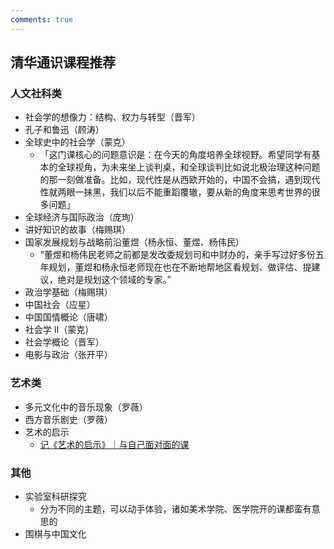 ```yaml
---
comments: true
---
```



## 清华通识课程推荐


### 人文社科类

- 社会学的想像力：结构、权力与转型（晋军）
- 孔子和鲁迅（顾涛）
- 全球史中的社会学（蒙克）
    - 「这门课核心的问题意识是：在今天的角度培养全球视野。希望同学有基本的全球视角，为未来坐上谈判桌，和全球谈判比如说北极治理这种问题的那一刻做准备。比如，现代性是从西欧开始的，中国不会搞，遇到现代性就两眼一抹黑，我们以后不能重蹈覆辙，要从新的角度来思考世界的很多问题」
- 全球经济与国际政治（庞珣）
- 讲好知识的故事（梅赐琪）
- 国家发展规划与战略前沿董煜（杨永恒、董煜、杨伟民）
    - “董煜和杨伟民老师之前都是发改委规划司和中财办的，亲手写过好多份五年规划，董煜和杨永恒老师现在也在不断地帮地区看规划、做评估、提建议，绝对是规划这个领域的专家。”
- 政治学基础（梅赐琪）
- 中国社会（应星）
- 中国国情概论（唐啸）
- 社会学 II（蒙克）
- 社会学概论（晋军）
- 电影与政治（张开平）

### 艺术类

- 多元文化中的音乐现象（罗薇）
- 西方音乐剧史（罗薇）
- 艺术的启示
    - [记《艺术的启示》｜与自己面对面的课](https://mp.weixin.qq.com/s/cCYkxulpHUov1crTMZpqlQ)

### 其他

- 实验室科研探究
    - 分为不同的主题，可以动手体验，诸如美术学院、医学院开的课都蛮有意思的
- 围棋与中国文化

